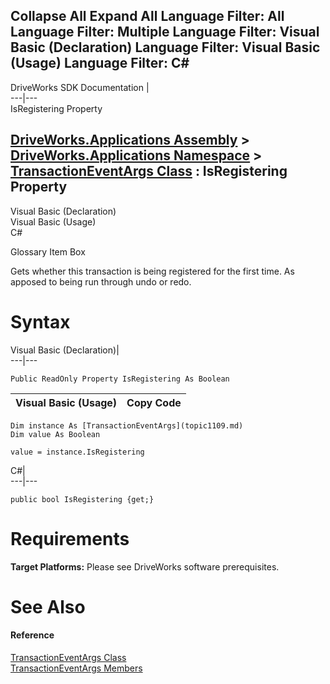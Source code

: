 Collapse All Expand All Language Filter: All  Language Filter: Multiple  Language Filter: Visual Basic (Declaration) Language Filter: Visual Basic (Usage) Language Filter: C#  
---  
DriveWorks SDK Documentation  |   
---|---  
IsRegistering Property   
  
[DriveWorks.Applications Assembly](topic13.md) > [DriveWorks.Applications Namespace](topic16.md) > [TransactionEventArgs Class](topic1109.md) : IsRegistering Property  
---  
  
Visual Basic (Declaration)    
Visual Basic (Usage)    
C# 

Glossary Item Box

Gets whether this transaction is being registered for the first time. As apposed to being run through undo or redo. 

# Syntax

Visual Basic (Declaration)|   
---|---  
      
    
    Public ReadOnly Property IsRegistering As Boolean  
  
Visual Basic (Usage)| Copy Code  
---|---  
      
    
    Dim instance As [TransactionEventArgs](topic1109.md)
    Dim value As Boolean
     
    value = instance.IsRegistering  
  
C#|   
---|---  
      
    
    public bool IsRegistering {get;}  
  
# Requirements

**Target Platforms:** Please see DriveWorks software prerequisites.

# See Also

#### Reference

[TransactionEventArgs Class](topic1109.md)   
[TransactionEventArgs Members](topic1110.md)


